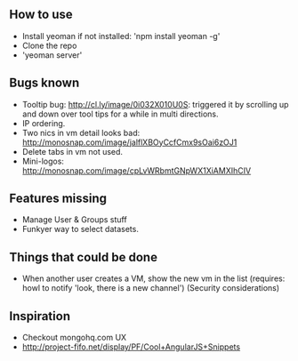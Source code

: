 How to use
----------

- Install yeoman if not installed: 'npm install yeoman -g'
- Clone the repo
- 'yeoman server'


Bugs known
-------------
- Tooltip bug:  http://cl.ly/image/0i032X010U0S: triggered it by scrolling up and down over tool tips for a while in multi directions.
- IP ordering.
- Two nics in vm detail looks bad: http://monosnap.com/image/jalflXBOyCcfCmx9sOai6zOJ1
- Delete tabs in vm not used.
- Mini-logos: http://monosnap.com/image/cpLvWRbmtGNpWX1XiAMXIhCIV

Features missing
-------------
- Manage User & Groups stuff
- Funkyer way to select datasets.

Things that could be done
--------------------------
- When another user creates a VM, show the new vm in the list (requires: howl to notify 'look, there is a new channel')
  (Security considerations)


Inspiration
-----------
- Checkout mongohq.com UX
- http://project-fifo.net/display/PF/Cool+AngularJS+Snippets